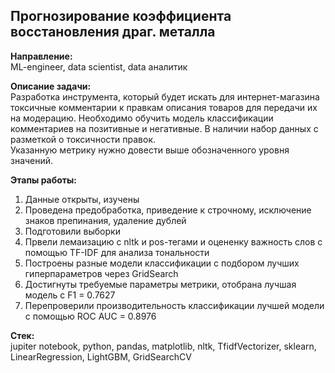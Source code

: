 ## Прогнозирование коэффициента восстановления драг. металла

**Направление:**   
ML-engineer, data scientist, data аналитик

**Описание задачи:**  
Разработка инструмента, который будет искать для интернет-магазина  токсичные комментарии к правкам описания товаров для передачи их на модерацию.
Необходимо обучить модель классификации комментариев на позитивные и негативные. В наличии набор данных с разметкой о токсичности правок.     
Указанную метрику нужно довести выше обозначенного уровня значений.

**Этапы работы:**
1. Данные открыты, изучены  
2. Проведена предобработка, приведение к строчному, исключение знаков препинания, удаление дублей 
3. Подготовили выборки
4. Првели лемаизацию с nltk и pos-тегами и оцененку важность слов с помощью TF-IDF для анализа тональности
5. Построены разные модели классификации с подбором лучших гиперпараметров через GridSearch
6. Достигнуты требуемые параметры метрики, отобрана лучшая модель с F1 = 0.7627
7. Перепроверили производительность классификации лучшей модели с помощью ROC AUC = 0.8976

   
**Стек:**  
jupiter notebook, python, pandas, matplotlib,  nltk, TfidfVectorizer, sklearn, LinearRegression, LightGBM, GridSearchCV
